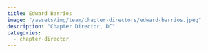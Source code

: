 ```yaml
---
title: Edward Barrios
image: "/assets/img/team/chapter-directors/edward-barrios.jpeg"
description: "Chapter Director, DC"
categories:
  - chapter-director
---
```

